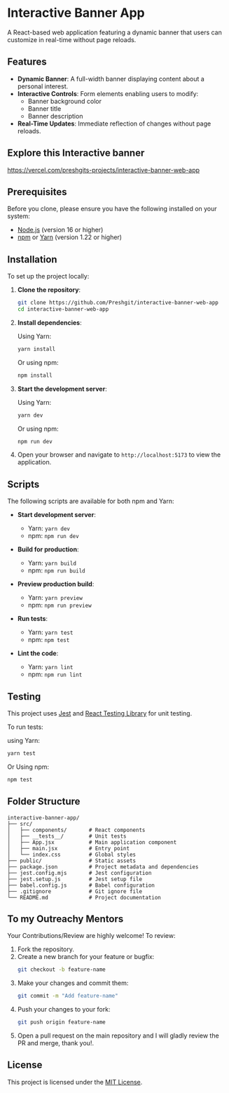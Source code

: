 # Interactive Banner App

A React-based web application featuring a dynamic banner that users can customize in real-time without page reloads.

## Features

- **Dynamic Banner**: A full-width banner displaying content about a personal interest.
- **Interactive Controls**: Form elements enabling users to modify:
  - Banner background color
  - Banner title
  - Banner description
- **Real-Time Updates**: Immediate reflection of changes without page reloads.

## Explore this Interactive banner

https://vercel.com/preshgits-projects/interactive-banner-web-app

## Prerequisites

Before you clone, please ensure you have the following installed on your system:

- [Node.js](https://nodejs.org/) (version 16 or higher)
- [npm](https://www.npmjs.com/) or [Yarn](https://yarnpkg.com/) (version 1.22 or higher)

## Installation

To set up the project locally:

1. **Clone the repository**:

   ```bash
   git clone https://github.com/Preshgit/interactive-banner-web-app
   cd interactive-banner-web-app
   ```

2. **Install dependencies**:

   Using Yarn:

   ```bash
   yarn install
   ```

   Or using npm:

   ```bash
   npm install
   ```

3. **Start the development server**:

   Using Yarn:

   ```bash
   yarn dev
   ```

   Or using npm:

   ```bash
   npm run dev
   ```

4. Open your browser and navigate to `http://localhost:5173` to view the application.

## Scripts

The following scripts are available for both npm and Yarn:

- **Start development server**:

  - Yarn: `yarn dev`
  - npm: `npm run dev`

- **Build for production**:

  - Yarn: `yarn build`
  - npm: `npm run build`

- **Preview production build**:

  - Yarn: `yarn preview`
  - npm: `npm run preview`

- **Run tests**:

  - Yarn: `yarn test`
  - npm: `npm test`

- **Lint the code**:

  - Yarn: `yarn lint`
  - npm: `npm run lint`

## Testing

This project uses [Jest](https://jestjs.io/) and [React Testing Library](https://testing-library.com/) for unit testing.

To run tests:

using Yarn:

```bash
yarn test
```

Or Using npm:

```bash
npm test
```

## Folder Structure

```
interactive-banner-app/
├── src/
│   ├── components/       # React components
│   ├── __tests__/        # Unit tests
│   ├── App.jsx           # Main application component
│   ├── main.jsx          # Entry point
│   └── index.css         # Global styles
├── public/               # Static assets
├── package.json          # Project metadata and dependencies
├── jest.config.mjs       # Jest configuration
├── jest.setup.js         # Jest setup file
├── babel.config.js       # Babel configuration
├── .gitignore            # Git ignore file
└── README.md             # Project documentation
```

## To my Outreachy Mentors

Your Contributions/Review are highly welcome! To review:

1. Fork the repository.
2. Create a new branch for your feature or bugfix:
   ```bash
   git checkout -b feature-name
   ```
3. Make your changes and commit them:
   ```bash
   git commit -m "Add feature-name"
   ```
4. Push your changes to your fork:
   ```bash
   git push origin feature-name
   ```
5. Open a pull request on the main repository and I will gladly review the PR and merge, thank you!.

## License

This project is licensed under the [MIT License](https://opensource.org/licenses/MIT).
